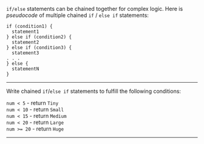 <div class="challenge-instructions basic-javascript"><div><section id="description">
<p><code>if/else</code> statements can be chained together for complex logic. Here is <dfn>pseudocode</dfn> of multiple chained <code>if</code> / <code>else if</code> statements:</p>
<pre class="language-js"><code class="language-js"><span class="token keyword">if</span> <span class="token punctuation">(</span>condition1<span class="token punctuation">)</span> <span class="token punctuation">{</span>
  statement1
<span class="token punctuation">}</span> <span class="token keyword">else</span> <span class="token keyword">if</span> <span class="token punctuation">(</span>condition2<span class="token punctuation">)</span> <span class="token punctuation">{</span>
  statement2
<span class="token punctuation">}</span> <span class="token keyword">else</span> <span class="token keyword">if</span> <span class="token punctuation">(</span>condition3<span class="token punctuation">)</span> <span class="token punctuation">{</span>
  statement3
<span class="token punctuation">.</span> <span class="token punctuation">.</span> <span class="token punctuation">.</span>
<span class="token punctuation">}</span> <span class="token keyword">else</span> <span class="token punctuation">{</span>
  statementN
<span class="token punctuation">}</span>
</code></pre>
</section></div><hr/><div><section id="instructions">
<p>Write chained <code>if</code>/<code>else if</code> statements to fulfill the following conditions:</p>
<p><code>num &lt; 5</code> - return <code>Tiny</code><br/>
<code>num &lt; 10</code> - return <code>Small</code><br/>
<code>num &lt; 15</code> - return <code>Medium</code><br/>
<code>num &lt; 20</code> - return <code>Large</code><br/>
<code>num &gt;= 20</code> - return <code>Huge</code></p>
</section></div><hr/></div>